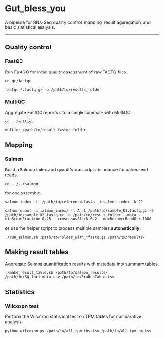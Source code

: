 # Gut_bless_you

A pipeline for RNA-Seq quality control, mapping, result aggregation, and basic statistical analysis.
___

## Quality control

### FastQC

Run FastQC for initial quality assessment of raw FASTQ files.

``` cd qc/fastqc ```

``` fastqc *.fastq.gz -o /path/to/results_folder ```

### MultiQC

Aggregate FastQC reports into a single summary with MultiQC.

``` cd ../multiqc ```

``` multiqc /path/to/result_fastqc_folder ```

## Mapping

### Salmon

Build a Salmon index and quantify transcript abundance for paired-end reads.

``` cd ../../salmon ```

for one assemble:

``` salmon index -t ./path/to/reference.fasta -i salmon_index -k 21 ```

``` salmon quant -i salmon_index/ -l A -1 /path/to/sample_R1.fastq.gz -2 /path/to/sample_R2.fastq.gz -o /path/to/result_folder --meta --minScoreFraction 0.25 --consensusSlack 0.2 --maxRecoverReadOcc 1000 ```

**or** use the helper script to process multiple samples **automatically**:

``` ./run_salmon.sh /path/to/folder_with_*fastq.gz /path/to/results/ ```

## Making result tables

Aggregate Salmon quantification results with metadata into summary tables.

``` ./make_result_table.sh /path/to/salmon_results/ /path/to/SQ_loci_meta.csv /path/to/SraRunTable.tsv ```


## Statistics

### Wilcoxon test

Perform the Wilcoxon statistical test on TPM tables for comparative analysis.

``` python wilcoxon.py /path/to/all_tpm_ibs.tsv /path/to/all_tpm_hc.tsv ```




